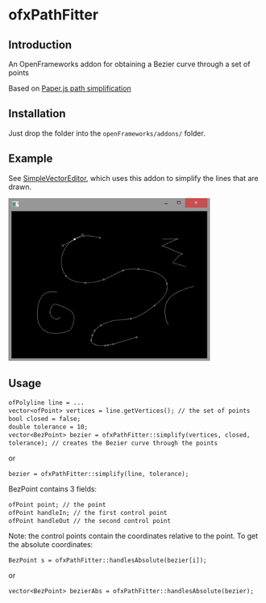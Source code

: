 ofxPathFitter
=====================================

Introduction
------------
An OpenFrameworks addon for obtaining a Bezier curve through a set of points

Based on [Paper.js path simplification](http://paperjs.org/examples/path-simplification/)

Installation
------------
Just drop the folder into the `openFrameworks/addons/` folder.

Example
-------
See [SimpleVectorEditor](https://github.com/acmyu/SimpleVectorEditor), which uses this addon to simplify the lines that are drawn.

<img src="img/edit.png" width="400">

Usage
-----
    ofPolyline line = ...
    vector<ofPoint> vertices = line.getVertices(); // the set of points
    bool closed = false;
    double tolerance = 10;
    vector<BezPoint> bezier = ofxPathFitter::simplify(vertices, closed, tolerance); // creates the Bezier curve through the points
    
or 

    bezier = ofxPathFitter::simplify(line, tolerance);

BezPoint contains 3 fields:

    ofPoint point; // the point
    ofPoint handleIn; // the first control point
    ofPoint handleOut // the second control point

Note: the control points contain the coordinates relative to the point. To get the absolute coordinates:

    BezPoint s = ofxPathFitter::handlesAbsolute(bezier[i]);

or

    vector<BezPoint> bezierAbs = ofxPathFitter::handlesAbsolute(bezier);
